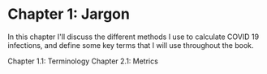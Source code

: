 Chapter 1: Jargon
=======================

In this chapter I'll discuss the different methods I use to calculate COVID 19 infections, and define some key terms that I will use throughout the book.

Chapter 1.1: Terminology
Chapter 2.1: Metrics

